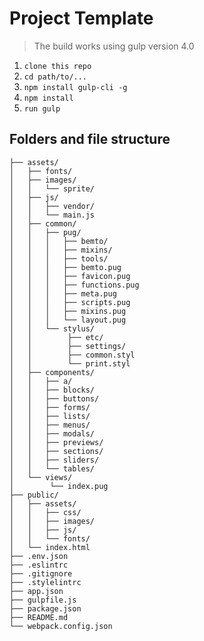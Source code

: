 # Project Template
> The build works using gulp version 4.0

1. ```clone this repo```
2. ```cd path/to/...```
3. ```npm install gulp-cli -g```
4. ```npm install```
6. ```run gulp```

## Folders and file structure
```
├── assets/
│   ├── fonts/
│   ├── images/
│   │   └── sprite/
│   ├── js/
│   │   ├── vendor/
│   │   └── main.js
│   ├── common/
│   │   ├── pug/
│   │   │   ├── bemto/
│   │   │   ├── mixins/
│   │   │   ├── tools/
│   │   │   ├── bemto.pug
│   │   │   ├── favicon.pug
│   │   │   ├── functions.pug
│   │   │   ├── meta.pug
│   │   │   ├── scripts.pug
│   │   │   ├── mixins.pug
│   │   │   └── layout.pug
│   │   └── stylus/
│   │        ├── etc/
│   │        ├── settings/
│   │        ├── common.styl
│   │        └── print.styl
│   ├── components/
│   │   ├── a/
│   │   ├── blocks/
│   │   ├── buttons/
│   │   ├── forms/
│   │   ├── lists/
│   │   ├── menus/
│   │   ├── modals/
│   │   ├── previews/
│   │   ├── sections/
│   │   ├── sliders/
│   │   └── tables/
│   └── views/
│        └── index.pug
├── public/
│   ├── assets/
│   │   ├── css/
│   │   ├── images/
│   │   ├── js/
│   │   └── fonts/
│   └── index.html
├── .env.json
├── .eslintrc
├── .gitignore
├── .stylelintrc
├── app.json
├── gulpfile.js
├── package.json
├── README.md
└── webpack.config.json
```